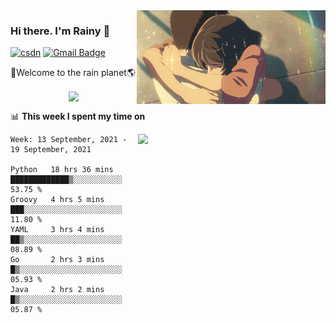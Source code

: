 <img  align='right' height="150" src="https://github.com/LikeRainDay/LikeRainDay/blob/master/pic/img_rain_1.gif?raw=true">



### Hi there. I'm Rainy :lemon:

[![csdn](https://img.shields.io/badge/-csdn-c14438?style=flat-square&logo=c&logoColor=white)](https://blog.csdn.net/qq_15807167)
[![Gmail Badge](https://img.shields.io/badge/-gmail-c14438?style=flat-square&logo=Gmail&logoColor=white&link=mailto:houshuai0816@gmail.com)](mailto:houshuai0816@gmail.com)

🚀Welcome to the rain planet🌎

<center>
<img align='center'  src="https://source.unsplash.com/random/1200x600">
</center>

📊 **This week I spent my time on**

<img align='right'   width="300" src="https://github-readme-stats.vercel.app/api?username=LikeRainDay&show_icons=true&title_color=fff&icon_color=79ff97&text_color=9f9f9f&bg_color=151515">

<!--START_SECTION:waka-->
```text
Week: 13 September, 2021 - 19 September, 2021

Python   18 hrs 36 mins  █████████████▒░░░░░░░░░░░   53.75 % 
Groovy   4 hrs 5 mins    ███░░░░░░░░░░░░░░░░░░░░░░   11.80 % 
YAML     3 hrs 4 mins    ██▒░░░░░░░░░░░░░░░░░░░░░░   08.89 % 
Go       2 hrs 3 mins    █▒░░░░░░░░░░░░░░░░░░░░░░░   05.93 % 
Java     2 hrs 2 mins    █▒░░░░░░░░░░░░░░░░░░░░░░░   05.87 % 
```
<!--END_SECTION:waka-->
